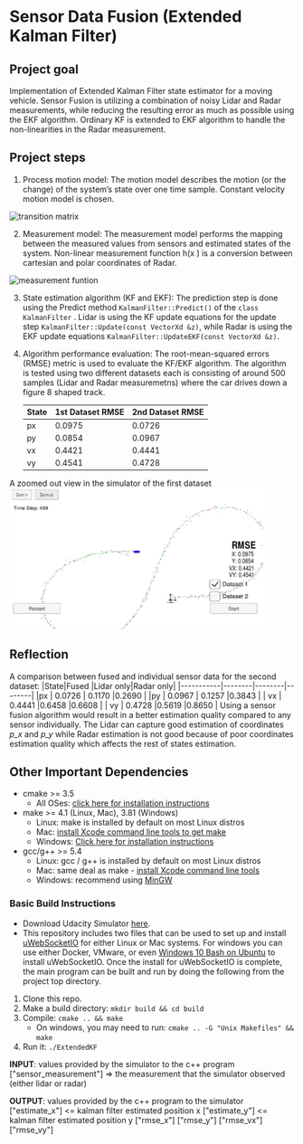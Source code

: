 # **Sensor Data Fusion (Extended Kalman Filter)** 

## Project goal

Implementation of Extended Kalman Filter state estimator for a moving vehicle. Sensor Fusion is utilizing a combination of noisy Lidar and Radar measurements, while reducing the resulting error as much as possible using the EKF algorithm. Ordinary KF is extended to EKF algorithm to handle the non-linearities in the Radar measurement.

## Project steps

1. Process motion model: The motion model describes the motion (or the change) of the system’s state over one time sample. Constant velocity motion model is chosen.
<img src="./imgs/1_motion_model" alt="transition matrix" width="450" height="250">

2. Measurement model: The measurement model performs the mapping between the measured values from sensors and estimated states of the system. Non-linear measurement function h(x ́) is a conversion between cartesian and polar coordinates of Radar.
<img src="./imgs/2_radar_measure_matrix" alt="measurement funtion" width="450" height="250"> 

3. State estimation algorithm (KF and EKF): The prediction step is done using the Predict method `KalmanFilter::Predict()` of the `class KalmanFilter` . Lidar is using the KF update equations for the update step  `KalmanFilter::Update(const VectorXd &z)`, while Radar is using the EKF update equations `KalmanFilter::UpdateEKF(const VectorXd &z)`.


4. Algorithm performance evaluation: The root-mean-squared errors (RMSE) metric is used to evaluate the KF/EKF algorithm. The algorithm is tested using two different datasets each is consisting of around 500 samples (Lidar and Radar measuremetns) where the car drives down a figure 8 shaped track. 

    |State|1st Dataset RMSE|2nd Dataset RMSE|
    |-----------|--------|--------|
    |px | 0.0975   |  0.0726  |
    |py | 0.0854 |  0.0967  |
    | vx | 0.4421   |  0.4441 |
    | vy | 0.4541 |  0.4728  |

A zoomed out view in the simulator of the  first dataset
<img src="./imgs/3_dataset1_simulator.png" alt="first dataset" width="450" height="250">



## Reflection

A comparison between fused and individual sensor data for the second dataset:
|State|Fused |Lidar only|Radar only|
|-----------|--------|--------|--------|
|px |  0.0726  | 0.1170  |0.2690  |
|py | 0.0967  | 0.1257  |0.3843  |
| vx | 0.4441 |0.6458  |0.6608  |
| vy |  0.4728  |0.5619 |0.8650  |
Using a sensor fusion algorithm would result in a better estimation quality compared to any sensor individually. The Lidar can capture good estimation of coordinates _p_x_ and _p_y_ while Radar estimation is not good because of poor coordinates estimation quality which affects the rest of states estimation.

## Other Important Dependencies

* cmake >= 3.5
  * All OSes: [click here for installation instructions](https://cmake.org/install/)
* make >= 4.1 (Linux, Mac), 3.81 (Windows)
  * Linux: make is installed by default on most Linux distros
  * Mac: [install Xcode command line tools to get make](https://developer.apple.com/xcode/features/)
  * Windows: [Click here for installation instructions](http://gnuwin32.sourceforge.net/packages/make.htm)
* gcc/g++ >= 5.4
  * Linux: gcc / g++ is installed by default on most Linux distros
  * Mac: same deal as make - [install Xcode command line tools](https://developer.apple.com/xcode/features/)
  * Windows: recommend using [MinGW](http://www.mingw.org/)

### Basic Build Instructions

* Download Udacity Simulator  [here](https://github.com/udacity/self-driving-car-sim/releases).
* This repository includes two files that can be used to set up and install [uWebSocketIO](https://github.com/uWebSockets/uWebSockets) for either Linux or Mac systems. For windows you can use either Docker, VMware, or even [Windows 10 Bash on Ubuntu](https://www.howtogeek.com/249966/how-to-install-and-use-the-linux-bash-shell-on-windows-10/) to install uWebSocketIO. Once the install for uWebSocketIO is complete, the main program can be built and run by doing the following from the project top directory.
1. Clone this repo.
2. Make a build directory: `mkdir build && cd build`
3. Compile: `cmake .. && make` 
   * On windows, you may need to run: `cmake .. -G "Unix Makefiles" && make`
4. Run it: `./ExtendedKF `

**INPUT**: values provided by the simulator to the c++ program
["sensor_measurement"] => the measurement that the simulator observed (either lidar or radar)

**OUTPUT**: values provided by the c++ program to the simulator
["estimate_x"] <= kalman filter estimated position x
["estimate_y"] <= kalman filter estimated position y
["rmse_x"]
["rmse_y"]
["rmse_vx"]
["rmse_vy"]